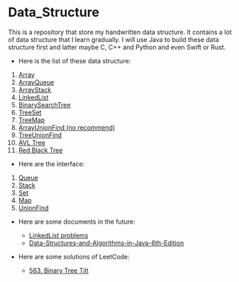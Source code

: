 # Data_Structure
This is a repository that store my handwritten data structure.
It contains a lot of data structure that I learn gradually.
I will use Java to build these data structure first and latter maybe C, C++ and Python and even Swift or Rust.

* Here is the list of these data structure:
1. [Array](https://github.com/MrZLeo/Data_Structure/blob/master/code/Java/Array.java)
2. [ArrayQueue](https://github.com/MrZLeo/Data_Structure/blob/master/code/Java/ArrayQueue.java)
3. [ArrayStack](https://github.com/MrZLeo/Data_Structure/blob/master/code/Java/ArrayStack.java)
4. [LinkedList](https://github.com/MrZLeo/Data_Structure/blob/master/code/Java/LinkedList.java)
5. [BinarySearchTree](https://github.com/MrZLeo/Data_Structure/blob/master/code/Java/BST.java)
6. [TreeSet](https://github.com/MrZLeo/Data_Structure/blob/master/code/Java/TreeSet.java)
7. [TreeMap](https://github.com/MrZLeo/Data_Structure/blob/master/code/Java/TreeMap.java)
8. [ArrayUnionFind (no recommend)](https://github.com/MrZLeo/Data_Structure/blob/master/code/Java/ArrayUnionFind.java)
9. [TreeUnionFind](https://github.com/MrZLeo/Data_Structure/blob/master/code/Java/TreeUnionFind.java)
10. [AVL Tree](https://github.com/MrZLeo/Data_Structure/blob/master/code/Java/AVLTree.java)
11. [Red Black Tree](https://github.com/MrZLeo/Data_Structure/blob/master/code/Java/RBTree.java)

* Here are the interface:
1. [Queue](https://github.com/MrZLeo/Data_Structure/blob/master/code/Java/Queue.java)
2. [Stack](https://github.com/MrZLeo/Data_Structure/blob/master/code/Java/Stack.java)
3. [Set](https://github.com/MrZLeo/Data_Structure/blob/master/code/Java/Set.java)
4. [Map](https://github.com/MrZLeo/Data_Structure/blob/master/code/Java/Map.java)
5. [UnionFind](https://github.com/MrZLeo/Data_Structure/blob/master/code/Java/UnionFind.java)

* Here are some documents in the future:

    * [LinkedList problems](https://github.com/MrZLeo/Data_Structure/blob/master/document/LinkedListProblems.pdf)
    * [Data-Structures-and-Algorithms-in-Java-6th-Edition](https://github.com/MrZLeo/Data_Structure/blob/master/document/Data-Structures-and-Algorithms-in-Java-6th-Edition.pdf)

* Here are some solutions of LeetCode:
    * [563. Binary Tree Tilt](https://github.com/MrZLeo/Data_Structure/blob/master/LeetCode/BinaryTreeTilt.java)
